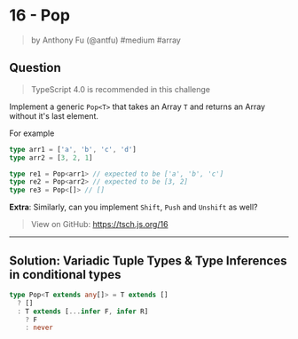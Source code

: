 # 16 - Pop
> by Anthony Fu (@antfu) #medium #array

## Question

> TypeScript 4.0 is recommended in this challenge

Implement a generic `Pop<T>` that takes an Array `T` and returns an Array without it's last element.

For example

```ts
type arr1 = ['a', 'b', 'c', 'd']
type arr2 = [3, 2, 1]

type re1 = Pop<arr1> // expected to be ['a', 'b', 'c']
type re2 = Pop<arr2> // expected to be [3, 2]
type re3 = Pop<[]> // []
```

**Extra**: Similarly, can you implement `Shift`, `Push` and `Unshift` as well?

> View on GitHub: https://tsch.js.org/16

---

## Solution: Variadic Tuple Types & Type Inferences in conditional types
```ts
type Pop<T extends any[]> = T extends []
  ? []
  : T extends [...infer F, infer R]
    ? F
    : never
```

